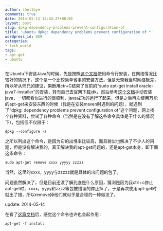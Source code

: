 ```yaml
---
author: shellbye
comments: true
date: 2014-05-13 13:43:27+00:00
layout: post
slug: dpkg-dependency-problems-prevent-configuration-of
title: 'ubuntu dpkg: dependency problems prevent configuration of *'
wordpress_id: 889
categories:
- tech_world
tags:
- apt-get
- ubuntu
---
```


在Ubuntu下安装Java的时候，先是按照[这个文档](https://www.digitalocean.com/community/articles/how-to-install-java-on-ubuntu-with-apt-get)使用命令行安装，在网络情况比较好的情况下，这个是一个比较简单省事的安装方法，但是无奈我当时网络极差，所以听从师兄的建议，果断用ctr+C结束了当前的“sudo apt-get install oracle-java7-installer”的安装，转而自己去官网下载jdk，然后参考[这个文档](http://www.wikihow.com/Install-Oracle-Java-JDK-on-Ubuntu-Linux)手动安装java，一切都看似进行的很顺利，java成功的运行了起来，但是之后再次使用万能的apt-get来安装东西的时候（我是在安装maven时遇到的问题），就遇到了“dpkg: dependency problems prevent configuration of”这个问题，网上找个各种资料，尝试了各种命令（当然是在没有了解这些命令具体是干什么的情况下），包括但不仅限于：

    
    dpkg --configure -a 


之所以列出这个命令，是因为它的出境率比较高，而且貌似也解决了不少人的问题，但是没有解决我的，真正解决我的apt-get问题的，还是apt-get本身，即下面这条命令：

    
    sudo apt-get remove xxxx yyyyy zzzzz


当然，这里的xxxx，yyyy与zzzzz就是具体的出问题的包了。

问题虽然解决了，但是目前还没了解到底是什么原因，猜测是因为我ctrl+c停止apt-get时，xxxx，yyyy和zzzz等包被错误的停止掉了，于是再次使用apt-get时就出了错，所以remove掉他们就似乎是合理的一种做法了。

update: 2014-05-14

在看了[这篇文档](https://help.ubuntu.com/community/AptGet/Howto)后，感觉这个命令也许也会起作用：

    
    apt-get -f install
